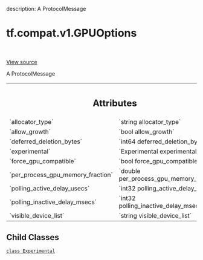 description: A ProtocolMessage

<div itemscope itemtype="http://developers.google.com/ReferenceObject">
<meta itemprop="name" content="tf.compat.v1.GPUOptions" />
<meta itemprop="path" content="Stable" />
<meta itemprop="property" content="Experimental"/>
</div>

# tf.compat.v1.GPUOptions

<!-- Insert buttons and diff -->

<table class="tfo-notebook-buttons tfo-api nocontent" align="left">

</table>

<a target="_blank" class="external" href="/code/stable/tensorflow/core/protobuf/config.proto">View source</a>



A ProtocolMessage

<!-- Placeholder for "Used in" -->




<!-- Tabular view -->
 <table class="responsive fixed orange">
<colgroup><col width="214px"><col></colgroup>
<tr><th colspan="2"><h2 class="add-link">Attributes</h2></th></tr>

<tr>
<td>
`allocator_type`<a id="allocator_type"></a>
</td>
<td>
`string allocator_type`
</td>
</tr><tr>
<td>
`allow_growth`<a id="allow_growth"></a>
</td>
<td>
`bool allow_growth`
</td>
</tr><tr>
<td>
`deferred_deletion_bytes`<a id="deferred_deletion_bytes"></a>
</td>
<td>
`int64 deferred_deletion_bytes`
</td>
</tr><tr>
<td>
`experimental`<a id="experimental"></a>
</td>
<td>
`Experimental experimental`
</td>
</tr><tr>
<td>
`force_gpu_compatible`<a id="force_gpu_compatible"></a>
</td>
<td>
`bool force_gpu_compatible`
</td>
</tr><tr>
<td>
`per_process_gpu_memory_fraction`<a id="per_process_gpu_memory_fraction"></a>
</td>
<td>
`double per_process_gpu_memory_fraction`
</td>
</tr><tr>
<td>
`polling_active_delay_usecs`<a id="polling_active_delay_usecs"></a>
</td>
<td>
`int32 polling_active_delay_usecs`
</td>
</tr><tr>
<td>
`polling_inactive_delay_msecs`<a id="polling_inactive_delay_msecs"></a>
</td>
<td>
`int32 polling_inactive_delay_msecs`
</td>
</tr><tr>
<td>
`visible_device_list`<a id="visible_device_list"></a>
</td>
<td>
`string visible_device_list`
</td>
</tr>
</table>



## Child Classes
[`class Experimental`](../../../tf/compat/v1/GPUOptions/Experimental.md)

